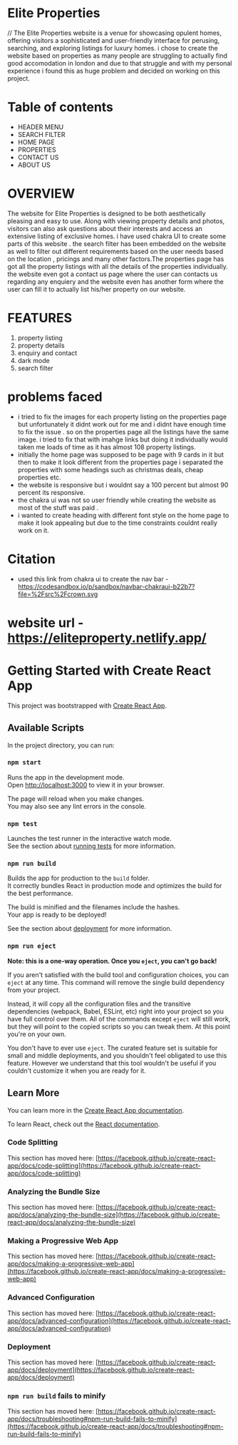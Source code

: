 # Elite Properties 
// The Elite Properties website is a venue for showcasing opulent homes, offering visitors a sophisticated and user-friendly interface for perusing, searching, and exploring listings for luxury homes. i chose to create the website based on properties as many people are struggling to actually find good accomodation in london and due to that struggle and with my personal experience i found this as huge problem and decided on working on this project.
# Table of contents 
- HEADER MENU
- SEARCH FILTER
- HOME PAGE 
- PROPERTIES 
- CONTACT US 
- ABOUT US 
# OVERVIEW 
The website for Elite Properties is designed to be both aesthetically pleasing and easy to use. Along with viewing property details and photos, visitors can also ask questions about their interests and access an extensive listing of exclusive homes. i have used chakra UI to create some parts of this website . the search filter has been embedded on the website as well to filter out different requirements based on the user needs based on the location , pricings and many other factors.The properties page has got all the property listings with all the details of the properties individually. the website even got a contact us page where the user can contacts us regarding any enquiery and the website even has another form where the user can fill it to actually list his/her property on our website.  
# FEATURES 
1. property listing
2. property details
3. enquiry and contact
4. dark mode
5. search filter 

# problems faced 
- i tried to fix the images for each property listing on the properties page but unfortunately it didnt work out for me and i didnt have enough time to fix the issue . so on the properties page all the listings have the same image. i tried to fix that with imahge links but doing it individually would taken me loads of time as it has almost 108 property listings. 
- initially the home page was supposed to be page with 9 cards in it but then to make it look different from the properties page i separated the properties with some headings such as christmas deals, cheap properties etc.
- the website is responsive but i wouldnt say a 100 percent but almost 90 percent its responsive.
- the chakra ui was not so user friendly while creating the website as most of the stuff was paid .
- i wanted to create heading with different font style on the home page to make it look appealing but due to the time constraints couldnt really work on it.


# Citation
- used this link from chakra ui to create the nav bar - https://codesandbox.io/p/sandbox/navbar-chakraui-b22b7?file=%2Fsrc%2Fcrown.svg

# website url - https://eliteproperty.netlify.app/



# Getting Started with Create React App

This project was bootstrapped with [Create React App](https://github.com/facebook/create-react-app).

## Available Scripts

In the project directory, you can run:

### `npm start`

Runs the app in the development mode.\
Open [http://localhost:3000](http://localhost:3000) to view it in your browser.

The page will reload when you make changes.\
You may also see any lint errors in the console.

### `npm test`

Launches the test runner in the interactive watch mode.\
See the section about [running tests](https://facebook.github.io/create-react-app/docs/running-tests) for more information.

### `npm run build`

Builds the app for production to the `build` folder.\
It correctly bundles React in production mode and optimizes the build for the best performance.

The build is minified and the filenames include the hashes.\
Your app is ready to be deployed!

See the section about [deployment](https://facebook.github.io/create-react-app/docs/deployment) for more information.

### `npm run eject`

**Note: this is a one-way operation. Once you `eject`, you can't go back!**

If you aren't satisfied with the build tool and configuration choices, you can `eject` at any time. This command will remove the single build dependency from your project.

Instead, it will copy all the configuration files and the transitive dependencies (webpack, Babel, ESLint, etc) right into your project so you have full control over them. All of the commands except `eject` will still work, but they will point to the copied scripts so you can tweak them. At this point you're on your own.

You don't have to ever use `eject`. The curated feature set is suitable for small and middle deployments, and you shouldn't feel obligated to use this feature. However we understand that this tool wouldn't be useful if you couldn't customize it when you are ready for it.

## Learn More

You can learn more in the [Create React App documentation](https://facebook.github.io/create-react-app/docs/getting-started).

To learn React, check out the [React documentation](https://reactjs.org/).

### Code Splitting

This section has moved here: [https://facebook.github.io/create-react-app/docs/code-splitting](https://facebook.github.io/create-react-app/docs/code-splitting)

### Analyzing the Bundle Size

This section has moved here: [https://facebook.github.io/create-react-app/docs/analyzing-the-bundle-size](https://facebook.github.io/create-react-app/docs/analyzing-the-bundle-size)

### Making a Progressive Web App

This section has moved here: [https://facebook.github.io/create-react-app/docs/making-a-progressive-web-app](https://facebook.github.io/create-react-app/docs/making-a-progressive-web-app)

### Advanced Configuration

This section has moved here: [https://facebook.github.io/create-react-app/docs/advanced-configuration](https://facebook.github.io/create-react-app/docs/advanced-configuration)

### Deployment

This section has moved here: [https://facebook.github.io/create-react-app/docs/deployment](https://facebook.github.io/create-react-app/docs/deployment)

### `npm run build` fails to minify

This section has moved here: [https://facebook.github.io/create-react-app/docs/troubleshooting#npm-run-build-fails-to-minify](https://facebook.github.io/create-react-app/docs/troubleshooting#npm-run-build-fails-to-minify)
